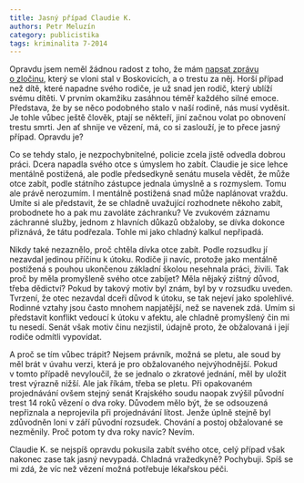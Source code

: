 ```yaml
---
title: Jasný případ Claudie K.
authors: Petr Meluzín
category: publicistika
tags: kriminalita 7-2014
---
```


Opravdu jsem neměl žádnou radost z toho, že mám [napsat zprávu o zločinu](/clanky/2014/02/19/16-let-za-pokus-o-vrazdu.html), který se vloni stal v Boskovicích, a o trestu za něj. Horší případ než dítě, které napadne svého rodiče, je už snad jen rodič, který ublíží svému dítěti. V prvním okamžiku zasáhnou téměř každého silné emoce. Představa, že by se něco podobného stalo v naší rodině, nás musí vyděsit. Je tohle vůbec ještě člověk, ptají se někteří, jiní začnou volat po obnovení trestu smrti. Jen ať shnije ve vězení, má, co si zaslouží, je to přece jasný případ. Opravdu je?

Co se tehdy stalo, je nezpochybnitelné, policie zcela jistě odvedla dobrou práci. Dcera napadla svého otce s úmyslem ho zabít. Claudie je sice lehce mentálně postižená, ale podle předsedkyně senátu musela vědět, že může otce zabít, podle státního zástupce jednala úmyslně a s rozmyslem. Tomu ale právě nerozumím. I mentálně postižená snad může naplánovat vraždu. Umíte si ale představit, že se chladně uvažující rozhodnete někoho zabít, probodnete ho a pak mu zavoláte záchranku? Ve zvukovém záznamu záchranné služby, jednom z hlavních důkazů obžaloby, se dívka dokonce přiznává, že tátu podřezala. Tohle mi jako chladný kalkul nepřipadá.

Nikdy také nezaznělo, proč chtěla dívka otce zabít. Podle rozsudku jí nezavdal jedinou příčinu k útoku. Rodiče ji navíc, protože jako mentálně postižená s pouhou ukončenou základní školou nesehnala práci, živili. Tak proč by měla promyšleně svého otce zabíjet? Měla nějaký zištný důvod, třeba dědictví? Pokud by takový motiv byl znám, byl by v rozsudku uveden. Tvrzení, že otec nezavdal dceři důvod k útoku, se tak nejeví jako spolehlivé. Rodinné vztahy jsou často mnohem napjatější, než se navenek zdá. Umím si představit konflikt vedoucí k útoku v afektu, ale chladně promyšlený čin mi tu nesedí. Senát však motiv činu nezjistil, údajně proto, že obžalovaná i její rodiče odmítli vypovídat.

A proč se tím vůbec trápit? Nejsem právník, možná se pletu, ale soud by měl brát v úvahu verzi, která je pro obžalovaného nejvýhodnější. Pokud v tomto případě nevyloučil, že se jednalo o zkratové jednání, měl by uložit trest výrazně nižší. Ale jak říkám, třeba se pletu. Při opakovaném projednávání ovšem stejný senát Krajského soudu naopak zvýšil původní trest 14 roků vězení o dva roky. Důvodem mělo být, že se odsouzená nepřiznala a neprojevila při projednávání lítost. Jenže úplně stejně byl zdůvodněn loni v září původní rozsudek. Chování a postoj obžalované se nezměnily. Proč potom ty dva roky navíc? Nevím.

Claudie K. se nejspíš opravdu pokusila zabít svého otce, celý případ však nakonec zase tak jasný nevypadá. Chladná vražedkyně? Pochybuji. Spíš se mi zdá, že víc než vězení možná potřebuje lékařskou péči.